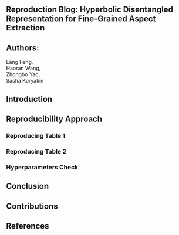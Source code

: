 ## Reproduction Blog: Hyperbolic Disentangled Representation for Fine-Grained Aspect Extraction

## Authors:
Lang Feng,  
Haoran Wang,  
Zhongbo Yao,  
Sasha Koryakin

## Introduction






## Reproducibility Approach
### Reproducing Table 1



### Reproducing Table 2



### Hyperparameters Check



## Conclusion







## Contributions





## References



